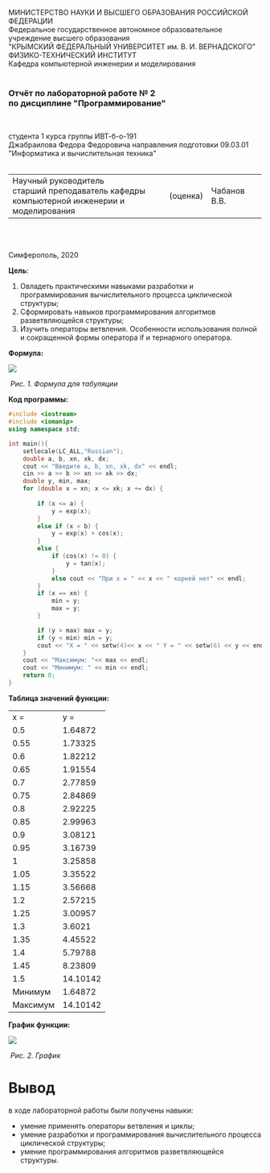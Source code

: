 МИНИСТЕРСТВО НАУКИ  И ВЫСШЕГО ОБРАЗОВАНИЯ РОССИЙСКОЙ ФЕДЕРАЦИИ  
Федеральное государственное автономное образовательное учреждение высшего образования  
"КРЫМСКИЙ ФЕДЕРАЛЬНЫЙ УНИВЕРСИТЕТ им. В. И. ВЕРНАДСКОГО"  
ФИЗИКО-ТЕХНИЧЕСКИЙ ИНСТИТУТ  
Кафедра компьютерной инженерии и моделирования
<br/><br/>

### Отчёт по лабораторной работе № 2<br/> по дисциплине "Программирование"
<br/>

студента 1 курса группы ИВТ-б-о-191 <br/>
Джабраилова Федора Федоровича 
направления подготовки 09.03.01 "Информатика и вычислительная техника"  
<br/>

<table>
<tr><td>Научный руководитель<br/> старший преподаватель кафедры<br/> компьютерной инженерии и моделирования</td>
<td>(оценка)</td>
<td>Чабанов В.В.</td>
</tr>
</table>
<br/><br/>

Симферополь, 2020



**Цель**:  
1. Овладеть практическими навыками разработки и программирования вычислительного процесса циклической структуры;
2. Сформировать навыков программирования алгоритмов разветвляющейся структуры;
3. Изучить операторы ветвления. Особенности использования полной и сокращенной формы оператора if и тернарного оператора.

**Формула:**

![](https://github.com/fedyad99/pr/blob/master/lab2/img/1.png?raw=true)

​																*Рис. 1. Формула для табуляции*

**Код программы:**
``` c++
#include <iostream>
#include <iomanip>
using namespace std;

int main(){
	setlocale(LC_ALL,"Russian");
	double a, b, xn, xk, dx;
	cout << "Введите a, b, xn, xk, dx" << endl;
	cin >> a >> b >> xn >> xk >> dx;
	double y, min, max;
	for (double x = xn; x <= xk; x += dx) {
		
		if (x <= a) {
			y = exp(x);
		}
		else if (x < b) {
			y = exp(x) + cos(x);
		}
		else {
			if (cos(x) != 0) {
				y = tan(x);
			}
			else cout << "При x = " << x << " корней нет" << endl;
		}
		if (x == xn) {
			min = y;
			max = y;
		}

		if (y > max) max = y;
		if (y < min) min = y;
		cout << "X = " << setw(4)<< x << " Y = " << setw(6) << y << endl;
	}
	cout << "Максимум: "<< max << endl;
	cout << "Минимум: " << min << endl;
	return 0;
}
```
**Таблица значений функции:**

<table>
<tr><td>x =</td><td>y =</td></tr>
<tr><td>0.5</td><td>1.64872</td></tr>
<tr><td>0.55</td><td>1.73325</td></tr>
<tr><td>0.6</td><td>1.82212</td></tr>
<tr><td>0.65</td><td>1.91554</td></tr>
<tr><td>0.7</td><td>2.77859</td></tr>
<tr><td>0.75</td><td>2.84869</td></tr>
<tr><td>0.8</td><td>2.92225</td></tr>
<tr><td>0.85</td><td>2.99963</td></tr>
<tr><td>0.9</td><td>3.08121</td></tr>
<tr><td>0.95</td><td>3.16739</td></tr>
<tr><td>1</td><td>3.25858</td></tr>
<tr><td>1.05</td><td>3.35522</td></tr>
<tr><td>1.15</td><td>3.56668</td></tr>
<tr><td>1.2</td><td>2.57215</td></tr>
<tr><td>1.25</td><td>3.00957</td></tr>
<tr><td>1.3</td><td>3.6021</td></tr>
<tr><td>1.35</td><td>4.45522</td></tr>
<tr><td>1.4</td><td>5.79788</td></tr>
<tr><td>1.45</td><td>8.23809</td></tr>
<tr><td>1.5</td><td>14.10142</td></tr>
<tr><td>Минимум</td><td>1.64872</td></tr>
<tr><td>Максимум</td><td>14.10142</td></tr>
</table>

**График функции:**

![](https://github.com/fedyad99/pr/blob/master/lab2/img/graphf.png?raw=true)

​																					*Рис. 2. График*

# Вывод
в ходе лабораторной работы были получены навыки:

- умение применять операторы ветвления и циклы;
- умение разработки и программирования вычислительного процесса циклической структуры;
- умение программирования алгоритмов разветвляющейся структуры.
